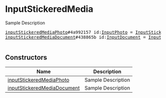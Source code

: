 # InputStickeredMedia

Sample Description

<pre>
<a href="../constructor/inputStickeredMediaPhoto">inputStickeredMediaPhoto</a>#4a992157 id:<a href="../type/InputPhoto.md">InputPhoto</a> = <a href="../type/InputStickeredMedia.md">InputStickeredMedia</a>;
<a href="../constructor/inputStickeredMediaDocument">inputStickeredMediaDocument</a>#438865b id:<a href="../type/InputDocument.md">InputDocument</a> = <a href="../type/InputStickeredMedia.md">InputStickeredMedia</a>;

</pre>

## Constructors

| Name | Description |
|------|-------------|
| [inputStickeredMediaPhoto](../constructor/inputStickeredMediaPhoto.md) | Sample Description |
| [inputStickeredMediaDocument](../constructor/inputStickeredMediaDocument.md) | Sample Description |

